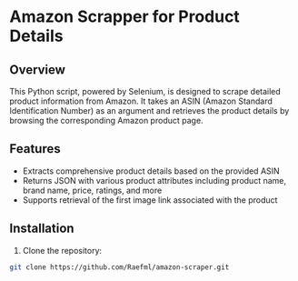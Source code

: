 # Amazon Scrapper for Product Details

## Overview

This Python script, powered by Selenium, is designed to scrape detailed product information from Amazon. It takes an ASIN (Amazon Standard Identification Number) as an argument and retrieves the product details by browsing the corresponding Amazon product page.

## Features

- Extracts comprehensive product details based on the provided ASIN
- Returns JSON with various product attributes including product name, brand name, price, ratings, and more
- Supports retrieval of the first image link associated with the product

## Installation

1. Clone the repository:

```bash
git clone https://github.com/Raefml/amazon-scraper.git



